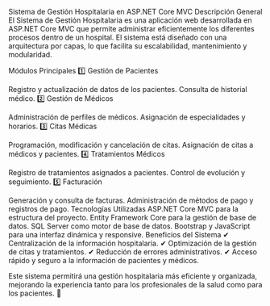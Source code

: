 Sistema de Gestión Hospitalaria en ASP.NET Core MVC
Descripción General
El Sistema de Gestión Hospitalaria es una aplicación web desarrollada en ASP.NET Core MVC que permite administrar eficientemente los diferentes procesos dentro de un hospital. El sistema está diseñado con una arquitectura por capas, lo que facilita su escalabilidad, mantenimiento y modularidad.

Módulos Principales
1️⃣ Gestión de Pacientes

Registro y actualización de datos de los pacientes.
Consulta de historial médico.
2️⃣ Gestión de Médicos

Administración de perfiles de médicos.
Asignación de especialidades y horarios.
3️⃣ Citas Médicas

Programación, modificación y cancelación de citas.
Asignación de citas a médicos y pacientes.
4️⃣ Tratamientos Médicos

Registro de tratamientos asignados a pacientes.
Control de evolución y seguimiento.
5️⃣ Facturación

Generación y consulta de facturas.
Administración de métodos de pago y registros de pago.
Tecnologías Utilizadas
ASP.NET Core MVC para la estructura del proyecto.
Entity Framework Core para la gestión de base de datos.
SQL Server como motor de base de datos.
Bootstrap y JavaScript para una interfaz dinámica y responsive.
Beneficios del Sistema
✔ Centralización de la información hospitalaria.
✔ Optimización de la gestión de citas y tratamientos.
✔ Reducción de errores administrativos.
✔ Acceso rápido y seguro a la información de pacientes y médicos.

Este sistema permitirá una gestión hospitalaria más eficiente y organizada, mejorando la experiencia tanto para los profesionales de la salud como para los pacientes. 🚀
